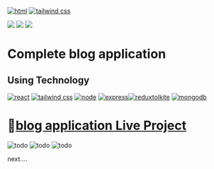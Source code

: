 [![html](https://img.shields.io/badge/html-red?style=for-the-badge&logo=HTML5&logoColor=white)]()
[![tailwind css](https://img.shields.io/badge/tailwind%20css-blue?style=for-the-badge&logo=tailwind%20css&logoColor=white)]()




[![](https://img.shields.io/badge/linkedin-blue?style=for-the-badge&logo=linkedin&logoColor=white)](https://www.linkedin.com/in/ankush-kumar-275129176/)
[![](https://img.shields.io/badge/MY%20PORTFOLIO-0B94DE?style=for-the-badge)](https://developerankush.tk/ 'Link')
[![](https://img.shields.io/badge/MY%20PORTFOLIO-0B94DE?style=for-the-badge)](https://ankush8950.hashnode.dev/ "Link")



<!-- [![]()]() -->
# Complete blog application

## **Using Technology**
[![react](https://img.shields.io/badge/React-blue?style=for-the-badge&logo=react&logoColor=white)]()
[![tailwind css](https://img.shields.io/badge/tailwind%20css-blue?style=for-the-badge&logo=tailwind%20css&logoColor=white)]()
[![node](https://img.shields.io/badge/node%20js-green?style=for-the-badge&logo=nodejs&logoColor=white)]()
[![express](https://img.shields.io/badge/express-black?style=for-the-badge&logo=express&logoColor=white)]()[![reduxtolkite](https://img.shields.io/badge/redux%20toolkit-red?style=for-the-badge&logo=redux&logoColor=white)]()
[![mongodb](https://img.shields.io/badge/mongo%20db-green?style=for-the-badge&logo=mongodb&logoColor=white)]()


# 🚀[blog application Live Project](https://kaleidoscopic-ganache-4b493d.netlify.app) 
![todo](./frontend/src/components/image/signup.png)
![todo](./frontend/src/components/image/signin.png)
![todo](./frontend/src/components/image/todohome.png)


next....